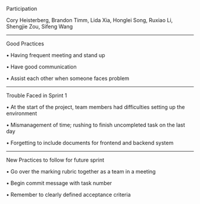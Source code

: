 Participation

Cory Heisterberg, Brandon Timm, Lida Xia, Honglei Song, Ruxiao Li, Shengjie Zou, Sifeng Wang 

______________________________________________________________________________________________

Good Practices 

•	Having frequent meeting and stand up

•	Have good communication

•	Assist each other when someone faces problem

______________________________________________________________________________________________

Trouble Faced in Sprint 1

•	At the start of the project, team members had difficulties setting up the environment

•	Mismanagement of time; rushing to finish uncompleted task on the last day

•	Forgetting to include documents for frontend and backend system

_______________________________________________________________________________________________

New Practices to follow for future sprint

•	Go over the marking rubric together as a team in a meeting

•	Begin commit message with task number

•	Remember to clearly defined acceptance criteria

